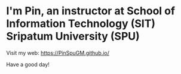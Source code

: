 <h1>I'm Pin, an instructor at School of Information Technology (SIT) Sripatum University (SPU)</h1>
Visit my web: <a href="https://PinSpuGM.github.io/">https://PinSpuGM.github.io/</a>

Have a good day!
